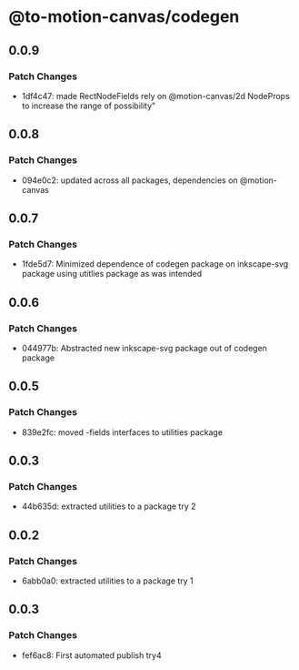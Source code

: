 # @to-motion-canvas/codegen

## 0.0.9

### Patch Changes

- 1df4c47: made RectNodeFields rely on @motion-canvas/2d NodeProps to increase the range of possibility"

## 0.0.8

### Patch Changes

- 094e0c2: updated across all packages, dependencies on @motion-canvas

## 0.0.7

### Patch Changes

- 1fde5d7: Minimized dependence of codegen package on inkscape-svg package using utitlies package as was intended

## 0.0.6

### Patch Changes

- 044977b: Abstracted new inkscape-svg package out of codegen package

## 0.0.5

### Patch Changes

- 839e2fc: moved -fields interfaces to utilities package

## 0.0.3

### Patch Changes

- 44b635d: extracted utilities to a package try 2

## 0.0.2

### Patch Changes

- 6abb0a0: extracted utilities to a package try 1

## 0.0.3

### Patch Changes

- fef6ac8: First automated publish try4
